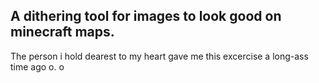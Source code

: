 ## A dithering tool for images to look good on minecraft maps.

The person i hold dearest to my heart gave me this excercise a long-ass time ago o. o